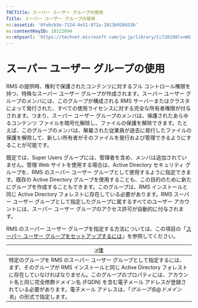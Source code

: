 ```yaml
---
TOCTitle: スーパー ユーザー グループの使用
Title: スーパー ユーザー グループの使用
ms:assetid: '0febcb3e-7124-4e51-971a-1013b928d33b'
ms:contentKeyID: 18122094
ms:mtpsurl: 'https://technet.microsoft.com/ja-jp/library/Cc720198(v=WS.10)'
---
```


スーパー ユーザー グループの使用
================================

RMS の提供時、権利で保護されたコンテンツに対するフル コントロール権限を持つ、特殊なスーパー ユーザー グループが作成されます。スーパー ユーザー グループのメンバには、このグループが構成される RMS サーバーまたはクラスタによって発行された、すべての使用ライセンスに対する完全な所有者権限が付与されます。つまり、スーパー ユーザー グループのメンバは、保護されたあらゆるコンテンツ ファイルを暗号化解除し、ファイルの保護を解除できます。たとえば、このグループのメンバは、解雇された従業員が過去に発行したファイルの保護を解除して、新しい所有者がそのファイルを発行および管理できるようにすることが可能です。

既定では、Super Users グループには、管理者を含め、メンバは追加されていません。管理 Web サイトを使用する場合は、Active Directory セキュリティ グループを、RMS のスーパー ユーザー グループとして使用するように指定できます。既存の Active Directory グループを使用することも、この目的のために新たにグループを作成することもできます。このグループは、RMS インストールと同じ Active Directory フォレストに存在している必要があります。RMS スーパー ユーザー グループとして指定したグループに属するすべてのユーザー アカウントには、スーパー ユーザー グループのアクセス許可が自動的に付与されます。

RMS のスーパー ユーザー グループを指定する方法については、この項目の「[スーパー ユーザー グループをセットアップするには](https://technet.microsoft.com/f2ef847e-2824-471f-9079-5c343094aba8)」を参照してください。

| ![](images/Cc720198.note(WS.10).gif)注                                                                                                                                                                                                                                                                                                                     |
|-----------------------------------------------------------------------------------------------------------------------------------------------------------------------------------------------------------------------------------------------------------------------------------------------------------------------------------------------------------------------------------------|
| 特定のグループを RMS のスーパー ユーザー グループとして指定するには、まず、そのグループが RMS インストールと同じ Active Directory フォレストに存在していなければなりません。このグループのプロパティには、アカウント名と同じ完全修飾ドメイン名 (FQDN) を含む電子メール アドレスが登録されている必要があります。電子メール アドレスは、「*グループ名*@*ドメイン名*」の形式で指定します。 |
